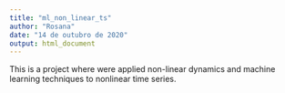 ```yaml
---
title: "ml_non_linear_ts"
author: "Rosana"
date: "14 de outubro de 2020"
output: html_document
---
```





This is a project where were applied non-linear dynamics and machine learning techniques to nonlinear time series.